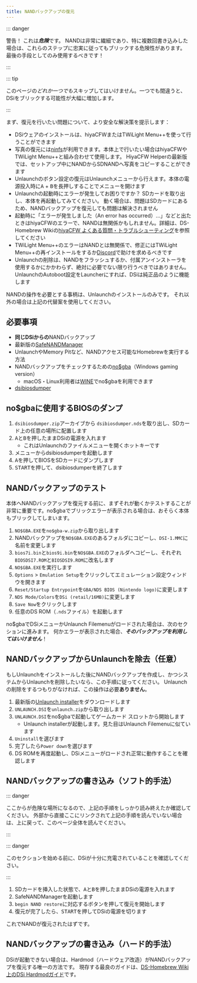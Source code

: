 ```yaml
---
title: NANDバックアップの復元
---
```


::: danger

警告！ これは***危険***です。 NANDは非常に繊細であり、特に複数回書き込みした場合は、これらのステップに忠実に従ってもブリックする危険性があります。 最後の手段としてのみ使用するべきです！

:::

::: tip

このページの*どれか一つでも*スキップしてはいけません。一つでも間違うと、DSiをブリックする可能性が大幅に増加します。

:::

まず、復元を行いたい問題について、より安全な解決策を提示します：
- DSiウェアのインストールは、hiyaCFWまたはTWiLight Menu++を使って行うことができます
- 写真の復元には[ninfs](https://github.com/ihaveamac/ninfs/releases)が利用できます。本体上で行いたい場合はhiyaCFWやTWiLight Menu++と組み合わせて使用します。 HiyaCFW Helperの最新版では、セットアップ中にNANDからSDNANDへ写真をコピーすることができます
- Unlaunchのボタン設定の復元はUnlaunchメニューから行えます。本体の電源投入時に<kbd class="face">A</kbd> + <kbd class="face">B</kbd>を長押しすることでメニューを開けます
- Unlaunchの起動時にエラーが発生してお困りですか？ SDカードを取り出し、本体を再起動してみてください。 動く場合は、問題はSDカードにあるため、NANDバックアップを復元しても問題は解決されません
- 起動時に「エラーが発生しました（An error has occurred）...」などと出たときはhiyaCFWのエラーで、NANDは無関係かもしれません。詳細は、DS-Homebrew Wikiの[hiyaCFW よくある質問・トラブルシューティング](https://wiki.ds-homebrew.com/hiyacfw/faq)を参照してください
- TWiLight Menu++のエラーはNANDとは無関係で、修正にはTWiLight Menu++の再インストールをするか[Discord](https://ds-homebrew.com/discord)で助けを求めるべきです
- Unlaunchの削除は、NANDをフラッシュするか、付属アンインストーラを使用するかにかかわらず、絶対に必要でない限り行うべきではありません。UnlaunchのAutoboot設定をLauncherにすれば、DSiは純正品のように機能します

NANDの操作を必要とする事柄は、Unlaunchのインストールのみです。 それ以外の場合は上記の代替案を使用してください。

## 必要事項
- **同じDSiからの**NANDバックアップ
- 最新版の[SafeNANDManager](https://github.com/DS-Homebrew/SafeNANDManager/releases/latest/download/SafeNANDManager.nds)
- UnlaunchやMemory Pitなど、NANDアクセス可能なHomebrewを実行する方法
- NANDバックアップをチェックするための[no$gba](https://problemkaputt.de/gba.htm)（Windows gaming version）
   - macOS・Linux利用者は[WINE](https://winehq.org)でno$gbaを利用できます
- [dsibiosdumper](http://melonds.kuribo64.net/downloads/dsibiosdumper.7z)

## no$gbaに使用するBIOSのダンプ
1. `dsibiosdumper.zip`アーカイブから `dsibiosdumper.nds`を取り出し、SDカード上の任意の場所に配置します
2. <kbd class="face">A</kbd>と<kbd class="face">B</kbd>を押したままDSiの電源を入れます
   - これはUnlaunchのファイルメニューを開くホットキーです
3. メニューからdsibiosdumperを起動します
4. <kbd class="face">A</kbd>を押してBIOSをSDカードにダンプします
5. <kbd>START</kbd>を押して、dsibiosdumperを終了します

## NANDバックアップのテスト
本体へNANDバックアップを復元する前に、まずそれが動くかテストすることが非常に重要です。no$gbaでブリックエラーが表示される場合は、おそらく本体もブリックしてしまいます。
1. `NO$GBA.EXE`を`no$gba-w.zip`から取り出します
2. NANDバックアップを`NO$GBA.EXE`のあるフォルダにコピーし、`DSI-1.MMC`に名前を変更します
3. `bios7i.bin`と`bios9i.bin`を`NO$GBA.EXE`のフォルダへコピーし、それぞれ`BIOSDSI7.ROM`と`BIOSDSI9.ROM`に改名します
4. `NO$GBA.EXE`を実行します
5. `Options` > `Emulation Setup`をクリックしてエミュレーション設定ウィンドウを開きます
6. `Reset/Startup Entrypoint`を`GBA/NDS BIOS (Nintendo logo)`に変更します
7. `NDS Mode/Colors`を`DSi (retail/16MB)`に変更します
8. `Save Now`をクリックします
9. 任意のDS ROM（`.nds`ファイル）を起動します

no$gbaでDSiメニューかUnlaunch Filemenuがロードされた場合は、次のセクションに進みます。 何かエラーが表示された場合、***そのバックアップを利用してはいけません***！

## NANDバックアップからUnlaunchを除去（任意）
もしUnlaunchをインストールした後にNANDバックアップを作成し、かつシステムからUnlaunchを削除したいなら、この手順に従ってください。 Unlaunchの削除をするつもりがなければ、この操作は必要**ありません**。
1. 最新版の[Unlaunch installer](https://problemkaputt.de/unlaunch.zip)をダウンロードします
1. `UNLAUNCH.DSI`を`unlaunch.zip`から取り出します
1. `UNLAUNCH.DSI`をno$gbaで起動してゲームカード スロットから開始します
   - Unlaunch installerが起動します。見た目はUnlaunch Filemenuに似ています
1. `Uninstall`を選びます
1. 完了したら`Power down`を選びます
1. DS ROMを再度起動し、DSiメニューがロードされ正常に動作することを確認します

## NANDバックアップの書き込み（ソフト的手法）

::: danger

ここからが危険な場所になるので、上記の手順をしっかり読み終えたか確認してください。 外部から直接ここにリンクされて上記の手順を読んでいない場合は、上に戻って、このページ全体を読んでください。

:::

::: danger

このセクションを始める前に、DSiが十分に充電されていることを確認してください。

:::

1. SDカードを挿入した状態で、<kbd class="face">A</kbd>と<kbd class="face">B</kbd>を押したままDSiの電源を入れます
3. SafeNANDManagerを起動します
4. `begin NAND restore`に対応するボタンを押して復元を開始します
6. 復元が完了したら、<kbd>START</kbd>を押してDSiの電源を切ります

これでNANDが復元されたはずです。

## NANDバックアップの書き込み（ハード的手法）
DSiが起動できない場合は、Hardmod（ハードウェア改造）がNANDバックアップを復元する唯一の方法です。 現存する最良のガイドは、[DS-Homebrew Wiki上のDSi Hardmodガイド](https://wiki.ds-homebrew.com/ds-index/hardmod#nintendo-dsi)です。
